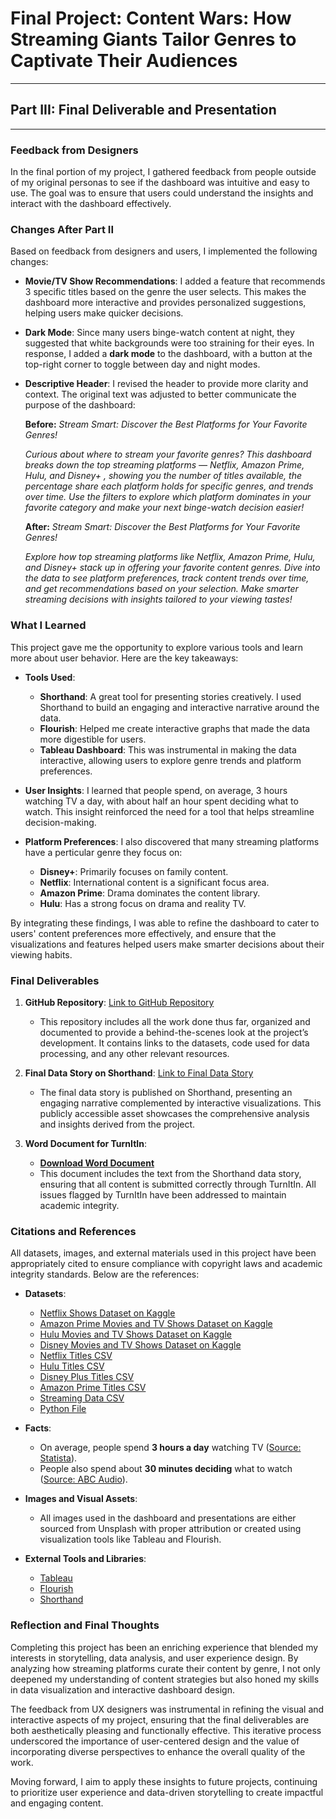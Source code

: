 # Final Project: Content Wars: How Streaming Giants Tailor Genres to Captivate Their Audiences
---
## Part III: Final Deliverable and Presentation
---

### Feedback from Designers

In the final portion of my project, I gathered feedback from people outside of my original personas to see if the dashboard was intuitive and easy to use. The goal was to ensure that users could understand the insights and interact with the dashboard effectively. 

### Changes After Part II

Based on feedback from designers and users, I implemented the following changes:

- **Movie/TV Show Recommendations**: I added a feature that recommends 3 specific titles based on the genre the user selects. This makes the dashboard more interactive and provides personalized suggestions, helping users make quicker decisions.
  
- **Dark Mode**: Since many users binge-watch content at night, they suggested that white backgrounds were too straining for their eyes. In response, I added a **dark mode** to the dashboard, with a button at the top-right corner to toggle between day and night modes.

- **Descriptive Header**: I revised the header to provide more clarity and context. The original text was adjusted to better communicate the purpose of the dashboard:

  **Before:**
  _Stream Smart: Discover the Best Platforms for Your Favorite Genres!_
  
  *Curious about where to stream your favorite genres? This dashboard breaks down the top streaming platforms — Netflix, Amazon Prime, Hulu, and Disney+ , showing you the number of titles available, the percentage share each platform holds for specific genres, and trends over time. Use the filters to explore which platform dominates in your favorite category and make your next binge-watch decision easier!*

  **After:**
  _Stream Smart: Discover the Best Platforms for Your Favorite Genres!_

  *Explore how top streaming platforms like Netflix, Amazon Prime, Hulu, and Disney+ stack up in offering your favorite content genres. Dive into the data to see platform preferences, track content trends over time, and get recommendations based on your selection. Make smarter streaming decisions with insights tailored to your viewing tastes!*

### What I Learned

This project gave me the opportunity to explore various tools and learn more about user behavior. Here are the key takeaways:

- **Tools Used**:
  - **Shorthand**: A great tool for presenting stories creatively. I used Shorthand to build an engaging and interactive narrative around the data.
  - **Flourish**: Helped me create interactive graphs that made the data more digestible for users.
  - **Tableau Dashboard**: This was instrumental in making the data interactive, allowing users to explore genre trends and platform preferences.

- **User Insights**: I learned that people spend, on average, 3 hours watching TV a day, with about half an hour spent deciding what to watch. This insight reinforced the need for a tool that helps streamline decision-making.
  
- **Platform Preferences**: I also discovered that many streaming platforms have a perticular genre they focus on:
  - **Disney+**: Primarily focuses on family content.
  - **Netflix**: International content is a significant focus area.
  - **Amazon Prime**: Drama dominates the content library.
  - **Hulu**: Has a strong focus on drama and reality TV.

By integrating these findings, I was able to refine the dashboard to cater to users' content preferences more effectively, and ensure that the visualizations and features helped users make smarter decisions about their viewing habits.

### Final Deliverables

1. **GitHub Repository**: [Link to GitHub Repository](https://github.com/singhvidushi/portfolio/tree/main)
   - This repository includes all the work done thus far, organized and documented to provide a behind-the-scenes look at the project’s development. It contains links to the datasets, code used for data processing, and any other relevant resources.

2. **Final Data Story on Shorthand**: [Link to Final Data Story](https://carnegiemellon.shorthandstories.com/stream-smart/index.html)
   - The final data story is published on Shorthand, presenting an engaging narrative complemented by interactive visualizations. This publicly accessible asset showcases the comprehensive analysis and insights derived from the project.

3. **Word Document for TurnItIn**:
   - **[Download Word Document](https://github.com/yourusername/content-wars-project/blob/main/Final_Report.docx)**
   - This document includes the text from the Shorthand data story, ensuring that all content is submitted correctly through TurnItIn. All issues flagged by TurnItIn have been addressed to maintain academic integrity.

### Citations and References

All datasets, images, and external materials used in this project have been appropriately cited to ensure compliance with copyright laws and academic integrity standards. Below are the references:

- **Datasets**:
  - [Netflix Shows Dataset on Kaggle](https://www.kaggle.com/datasets/shivamb/netflix-shows)
  - [Amazon Prime Movies and TV Shows Dataset on Kaggle](https://www.kaggle.com/datasets/shivamb/amazon-prime-movies-and-tv-shows)
  - [Hulu Movies and TV Shows Dataset on Kaggle](https://www.kaggle.com/datasets/shivamb/hulu-movies-and-tv-shows)
  - [Disney Movies and TV Shows Dataset on Kaggle](https://www.kaggle.com/datasets/shivamb/disney-movies-and-tv-shows)
  - [Netflix Titles CSV](https://raw.githubusercontent.com/singhvidushi/portfolio/refs/heads/main/netflix_titles.csv)
  - [Hulu Titles CSV](https://raw.githubusercontent.com/singhvidushi/portfolio/refs/heads/main/hulu_titles.csv)
  - [Disney Plus Titles CSV](https://raw.githubusercontent.com/singhvidushi/portfolio/refs/heads/main/disney_plus_titles.csv)
  - [Amazon Prime Titles CSV](https://raw.githubusercontent.com/singhvidushi/portfolio/refs/heads/main/amazon_prime_titles.csv)
  - [Streaming Data CSV](https://raw.githubusercontent.com/singhvidushi/portfolio/refs/heads/main/streaming_data_cleaned.csv)
  - [Python File](app.py)

- **Facts**:
  - On average, people spend **3 hours a day** watching TV ([Source: Statista](https://www.statista.com/statistics/186833/average-television-use-per-person-in-the-us-since-2002/)).
  - People also spend about **30 minutes deciding** what to watch ([Source: ABC Audio](https://digital.abcaudio.com/news/surveys-show-we-spend-more-hundred-days-our-lives-choosing-what-watch)).
    
- **Images and Visual Assets**:
  - All images used in the dashboard and presentations are either sourced from Unsplash with proper attribution or created using visualization tools like Tableau and Flourish.

- **External Tools and Libraries**:
  - [Tableau](https://www.tableau.com/)
  - [Flourish](https://flourish.studio/)
  - [Shorthand](https://www.shorthand.com/)

### Reflection and Final Thoughts

Completing this project has been an enriching experience that blended my interests in storytelling, data analysis, and user experience design. By analyzing how streaming platforms curate their content by genre, I not only deepened my understanding of content strategies but also honed my skills in data visualization and interactive dashboard design.

The feedback from UX designers was instrumental in refining the visual and interactive aspects of my project, ensuring that the final deliverables are both aesthetically pleasing and functionally effective. This iterative process underscored the importance of user-centered design and the value of incorporating diverse perspectives to enhance the overall quality of the work.

Moving forward, I aim to apply these insights to future projects, continuing to prioritize user experience and data-driven storytelling to create impactful and engaging content.
